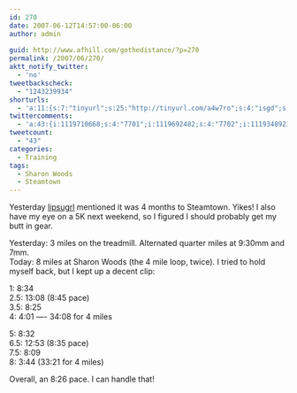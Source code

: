 ```yaml
---
id: 270
date: 2007-06-12T14:57:00-06:00
author: admin
  
guid: http://www.afhill.com/gothedistance/?p=270
permalink: /2007/06/270/
aktt_notify_twitter:
  - 'no'
tweetbackscheck:
  - "1243239934"
shorturls:
  - 'a:11:{s:7:"tinyurl";s:25:"http://tinyurl.com/a4w7ro";s:4:"isgd";s:17:"http://is.gd/fVnm";s:5:"bitly";s:18:"http://bit.ly/Yxle";s:5:"snipr";s:22:"http://snipr.com/a2fkh";s:5:"snurl";s:22:"http://snurl.com/a2fkh";s:7:"snipurl";s:24:"http://snipurl.com/a2fkh";s:4:"trim";s:17:"http://tr.im/78gv";s:5:"adjix";s:207:"(10 Jan 2008 temporary restriction: API requires valid partnerID or partnerEmail key in request. Contact us if this affects you.) Invalid Adjix request. API documentation @ http://web.adjix.com/AdjixAPI.html";s:4:"advu";s:203:"(10 Jan 2008 temporary restriction: API requires valid partnerID or partnerEmail key in request. Contact us if this affects you.) Invalid Adjix request. API documentation @ http://web.ad.vu/AdjixAPI.html";s:4:"zima";s:15:"This is a test.";s:9:"permalink";s:48:"http://www.afhill.com/gothedistance/2007/06/270/";}'
twittercomments:
  - 'a:43:{i:1119710668;s:4:"7701";i:1119692482;s:4:"7702";i:1119348921;s:4:"7703";i:1119345828;s:4:"7704";i:1119344814;s:4:"7705";i:1119341277;s:4:"7706";i:1119340783;s:4:"7707";i:1119269818;s:4:"7708";i:1119269354;s:4:"7709";i:1119258868;s:4:"7710";i:1119160702;s:4:"7711";i:1119159446;s:4:"7712";i:1119114252;s:4:"7713";i:1119014399;s:4:"7714";i:1118917830;s:4:"7715";i:1118659526;s:4:"7716";i:1118593143;s:4:"7717";i:1121254703;s:4:"7845";i:1121128227;s:4:"7846";i:1121074437;s:4:"7847";i:1121069070;s:4:"7848";i:1120542678;s:4:"7849";i:1120271013;s:4:"7850";i:1120251422;s:4:"7851";i:1120000215;s:4:"7852";i:1119833749;s:4:"7853";i:1119787180;s:4:"7854";i:1780502002;s:5:"16831";i:1780309391;s:5:"16832";i:1780085490;s:5:"16833";i:1779963806;s:5:"16834";i:1779663929;s:7:"retweet";i:1779556759;s:7:"retweet";i:1779401820;s:5:"16835";i:1779261215;s:5:"16836";i:1779146645;s:5:"16837";i:1910543879;s:5:"17313";i:1910172126;s:5:"17314";i:1909852152;s:5:"17315";i:1909520961;s:5:"17316";i:1909217862;s:7:"retweet";i:1908968632;s:7:"retweet";i:1908787310;s:5:"17317";}'
tweetcount:
  - "43"
categories:
  - Training
tags:
  - Sharon Woods
  - Steamtown
---
```

Yesterday [lipsugrl](http://lispsugrl.livejournal.com) mentioned it was 4 months to Steamtown. Yikes! I also have my eye on a 5K next weekend, so I figured I should probably get my butt in gear.

Yesterday: 3 miles on the treadmill. Alternated quarter miles at 9:30mm and 7mm.  
Today: 8 miles at Sharon Woods (the 4 mile loop, twice). I tried to hold myself back, but I kept up a decent clip:

1: 8:34  
2.5: 13:08 (8:45 pace)  
3.5: 8:25  
4: 4:01 &#8212;- 34:08 for 4 miles

5: 8:32  
6.5: 12:53 (8:35 pace)  
7.5: 8:09  
8: 3:44 (33:21 for 4 miles)

Overall, an 8:26 pace. I can handle that!